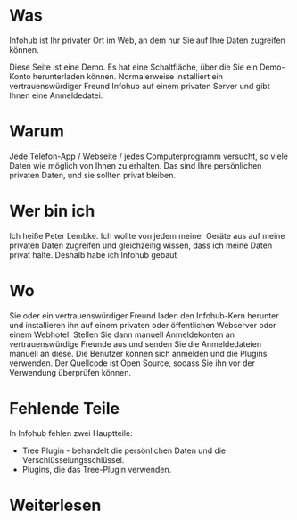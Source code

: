 # Was
Infohub ist Ihr privater Ort im Web, an dem nur Sie auf Ihre Daten zugreifen können.

Diese Seite ist eine Demo. Es hat eine Schaltfläche, über die Sie ein Demo-Konto herunterladen können. Normalerweise installiert ein vertrauenswürdiger Freund Infohub auf einem privaten Server und gibt Ihnen eine Anmeldedatei.

# Warum
Jede Telefon-App / Webseite / jedes Computerprogramm versucht, so viele Daten wie möglich von Ihnen zu erhalten. Das sind Ihre persönlichen privaten Daten, und sie sollten privat bleiben.

# Wer bin ich
Ich heiße Peter Lembke. Ich wollte von jedem meiner Geräte aus auf meine privaten Daten zugreifen und gleichzeitig wissen, dass ich meine Daten privat halte. Deshalb habe ich Infohub gebaut

# Wo
Sie oder ein vertrauenswürdiger Freund laden den Infohub-Kern herunter und installieren ihn auf einem privaten oder öffentlichen Webserver oder einem Webhotel. Stellen Sie dann manuell Anmeldekonten an vertrauenswürdige Freunde aus und senden Sie die Anmeldedateien manuell an diese. Die Benutzer können sich anmelden und die Plugins verwenden. Der Quellcode ist Open Source, sodass Sie ihn vor der Verwendung überprüfen können.

# Fehlende Teile
In Infohub fehlen zwei Hauptteile:

* Tree Plugin - behandelt die persönlichen Daten und die Verschlüsselungsschlüssel.
* Plugins, die das Tree-Plugin verwenden.

# Weiterlesen
